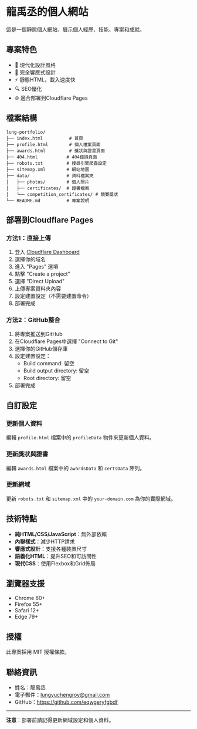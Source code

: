 # 龍禹丞的個人網站

這是一個靜態個人網站，展示個人經歷、技能、專案和成就。

## 專案特色

- 🎨 現代化設計風格
- 📱 完全響應式設計
- ⚡ 靜態HTML，載入速度快
- 🔍 SEO優化
- 🌐 適合部署到Cloudflare Pages

## 檔案結構

```
lung-portfolio/
├── index.html          # 首頁
├── profile.html        # 個人檔案頁面
├── awards.html         # 獎狀與證書頁面
├── 404.html           # 404錯誤頁面
├── robots.txt         # 搜尋引擎爬蟲設定
├── sitemap.xml        # 網站地圖
├── data/              # 資料檔案夾
│   ├── photos/        # 個人照片
│   ├── certificates/  # 證書檔案
│   └── competition_certificates/ # 競賽獎狀
└── README.md          # 專案說明
```

## 部署到Cloudflare Pages

### 方法1：直接上傳

1. 登入 [Cloudflare Dashboard](https://dash.cloudflare.com/)
2. 選擇你的域名
3. 進入 "Pages" 選項
4. 點擊 "Create a project"
5. 選擇 "Direct Upload"
6. 上傳專案資料夾內容
7. 設定建置設定（不需要建置命令）
8. 部署完成

### 方法2：GitHub整合

1. 將專案推送到GitHub
2. 在Cloudflare Pages中選擇 "Connect to Git"
3. 選擇你的GitHub儲存庫
4. 設定建置設定：
   - Build command: 留空
   - Build output directory: 留空
   - Root directory: 留空
5. 部署完成

## 自訂設定

### 更新個人資料

編輯 `profile.html` 檔案中的 `profileData` 物件來更新個人資料。

### 更新獎狀與證書

編輯 `awards.html` 檔案中的 `awardsData` 和 `certsData` 陣列。

### 更新網域

更新 `robots.txt` 和 `sitemap.xml` 中的 `your-domain.com` 為你的實際網域。

## 技術特點

- **純HTML/CSS/JavaScript**：無外部依賴
- **內聯樣式**：減少HTTP請求
- **響應式設計**：支援各種裝置尺寸
- **語義化HTML**：提升SEO和可訪問性
- **現代CSS**：使用Flexbox和Grid佈局

## 瀏覽器支援

- Chrome 60+
- Firefox 55+
- Safari 12+
- Edge 79+

## 授權

此專案採用 MIT 授權條款。

## 聯絡資訊

- 姓名：龍禹丞
- 電子郵件：lungyuchengroy@gmail.com
- GitHub：https://github.com/eqwgeryfgbdf

---

**注意**：部署前請記得更新網域設定和個人資料。